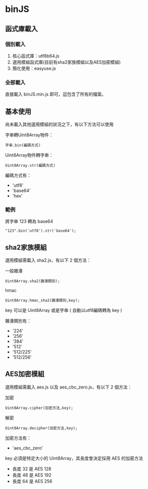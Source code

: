 # binJS

## 函式庫載入

### 個別載入

1. 核心函式庫：utf8b64.js
2. 選用模組函式庫(目前有sha2家族模組以及AES加密模組)
3. 簡化使用：easyuse.js

### 全部載入

直接載入 binJS.min.js 即可，這包含了所有的檔案。

## 基本使用

尚未載入其他選用模組的狀況之下，有以下方法可以使用

字串轉Uint8Array物件：

	字串.bin(編碼方式)

Uint8Array物件轉字串：

	Uint8Array.str(編碼方式)

編碼方式有：

* 'utf8'
* 'base64'
* 'hex'

### 範例

將字串 123 轉為 base64

	"123".bin('utf8').str('base64');

## sha2家族模組

選用模組需載入 sha2.js，有以下 2 個方法：

一般雜湊

	Uint8Array.sha2(雜湊類別);

hmac

	Uint8Array.hmac_sha2(雜湊類別,key);

key 可以是 Uint8Array 或是字串 ( 自動以utf8編碼轉為 key )

雜湊類別有：

* '224'
* '256'
* '384'
* '512'
* '512/225'
* '512/256'



## AES加密模組

選用模組需載入 aes.js 以及 aes_cbc_zero.js，有以下 2 個方法：

加密

	Uint8Array.cipher(加密方法,key);

解密

	Uint8Array.decipher(加密方法,key);

加密方法有：

* 'aes_cbc_zero'

key 必須是特定大小的 Uint8Array，其長度會決定採用 AES 的加密方法

* 長度 32 是 AES 128
* 長度 48 是 AES 192
* 長度 64 是 AES 256
